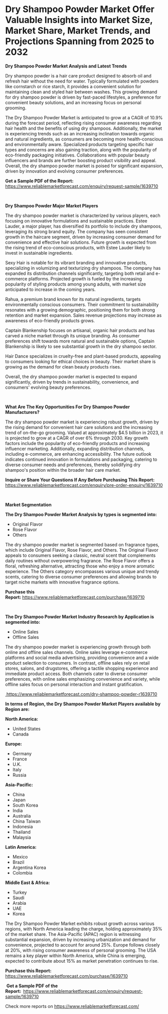 <p><h1>Dry Shampoo Powder Market Offer Valuable Insights into Market Size, Market Share, Market Trends, and Projections Spanning from 2025 to 2032</h1></p><p><strong>Dry Shampoo Powder Market Analysis and Latest Trends</strong></p>
<p><p>Dry shampoo powder is a hair care product designed to absorb oil and refresh hair without the need for water. Typically formulated with powders like cornstarch or rice starch, it provides a convenient solution for maintaining clean and styled hair between washes. This growing demand for dry shampoo powder is driven by fast-paced lifestyles, a preference for convenient beauty solutions, and an increasing focus on personal grooming.</p><p>The Dry Shampoo Powder Market is anticipated to grow at a CAGR of 10.9% during the forecast period, reflecting rising consumer awareness regarding hair health and the benefits of using dry shampoos. Additionally, the market is experiencing trends such as an increasing inclination towards organic and natural ingredients, as consumers are becoming more health-conscious and environmentally aware. Specialized products targeting specific hair types and concerns are also gaining traction, along with the popularity of eco-friendly packaging initiatives. Collaborations with popular beauty influencers and brands are further boosting product visibility and appeal. Overall, the dry shampoo powder market is poised for significant expansion, driven by innovation and evolving consumer preferences.</p></p>
<p><strong>Get a Sample PDF of the Report:&nbsp;</strong> <a href="https://www.reliablemarketforecast.com/enquiry/request-sample/1639710?utm_campaign=3344&utm_medium=2&utm_source=Github&utm_content=ia&utm_term=05042025&utm_id=dry-shampoo-powder">https://www.reliablemarketforecast.com/enquiry/request-sample/1639710</a></p>
<p>&nbsp;</p>
<p><strong>Dry Shampoo Powder Major Market Players</strong></p>
<p><p>The dry shampoo powder market is characterized by various players, each focusing on innovative formulations and sustainable practices. Estee Lauder, a major player, has diversified its portfolio to include dry shampoos, leveraging its strong brand equity. The company has seen consistent growth in the haircare segment, driven by increasing consumer demand for convenience and effective hair solutions. Future growth is expected from the rising trend of eco-conscious products, with Estee Lauder likely to invest in sustainable ingredients.</p><p>Sexy Hair is notable for its vibrant branding and innovative products, specializing in volumizing and texturizing dry shampoos. The company has expanded its distribution channels significantly, targeting both retail and e-commerce platforms. Projected growth is fueled by the increasing popularity of styling products among young adults, with market size anticipated to increase in the coming years.</p><p>Rahua, a premium brand known for its natural ingredients, targets environmentally conscious consumers. Their commitment to sustainability resonates with a growing demographic, positioning them for both strong retention and market expansion. Sales revenue projections may increase as awareness of eco-friendly products grows.</p><p>Captain Blankenship focuses on artisanal, organic hair products and has carved a niche market through its unique branding. As consumer preferences shift towards more natural and sustainable options, Captain Blankenship is likely to see substantial growth in the dry shampoo sector.</p><p>Hair Dance specializes in cruelty-free and plant-based products, appealing to consumers looking for ethical choices in beauty. Their market share is growing as the demand for clean beauty products rises.</p><p>Overall, the dry shampoo powder market is expected to expand significantly, driven by trends in sustainability, convenience, and consumers' evolving beauty preferences.</p></p>
<p>&nbsp;</p>
<p><strong>What Are The Key Opportunities For Dry Shampoo Powder Manufacturers?</strong></p>
<p><p>The dry shampoo powder market is experiencing robust growth, driven by the rising demand for convenient hair care solutions and the increasing trend of on-the-go grooming. Valued at approximately $4.5 billion in 2023, it is projected to grow at a CAGR of over 6% through 2030. Key growth factors include the popularity of eco-friendly products and increasing influencer marketing. Additionally, expanding distribution channels, including e-commerce, are enhancing accessibility. The future outlook indicates continued innovation in formulations and packaging, catering to diverse consumer needs and preferences, thereby solidifying dry shampoo's position within the broader hair care market.</p></p>
<p><strong>Inquire or Share Your Questions If Any Before Purchasing This Report:</strong> <a href="https://www.reliablemarketforecast.com/enquiry/pre-order-enquiry/1639710?utm_campaign=3344&utm_medium=2&utm_source=Github&utm_content=ia&utm_term=05042025&utm_id=dry-shampoo-powder">https://www.reliablemarketforecast.com/enquiry/pre-order-enquiry/1639710</a></p>
<p>&nbsp;</p>
<p><strong>Market Segmentation</strong></p>
<p><strong>The Dry Shampoo Powder Market Analysis by types is segmented into:</strong></p>
<p><ul><li>Original Flavor</li><li>Rose Flavor</li><li>Others</li></ul></p>
<p><p>The dry shampoo powder market is segmented based on fragrance types, which include Original Flavor, Rose Flavor, and Others. The Original Flavor appeals to consumers seeking a classic, neutral scent that complements daily routines without overpowering fragrance. The Rose Flavor offers a floral, refreshing alternative, attracting those who enjoy a more aromatic experience. The Others category encompasses various unique and trendy scents, catering to diverse consumer preferences and allowing brands to target niche markets with innovative fragrance options.</p></p>
<p><strong>Purchase this Report:&nbsp;</strong><a href="https://www.reliablemarketforecast.com/purchase/1639710?utm_campaign=3344&utm_medium=2&utm_source=Github&utm_content=ia&utm_term=05042025&utm_id=dry-shampoo-powder">https://www.reliablemarketforecast.com/purchase/1639710</a></p>
<p>&nbsp;</p>
<p><strong>The Dry Shampoo Powder Market Industry Research by Application is segmented into:</strong></p>
<p><ul><li>Online Sales</li><li>Offline Sales</li></ul></p>
<p><p>The dry shampoo powder market is experiencing growth through both online and offline sales channels. Online sales leverage e-commerce platforms and social media advertising, providing convenience and a wide product selection to consumers. In contrast, offline sales rely on retail stores, salons, and drugstores, offering a tactile shopping experience and immediate product access. Both channels cater to diverse consumer preferences, with online sales emphasizing convenience and variety, while offline sales focus on personal interaction and instant gratification.</p></p>
<p><a href="https://www.reliablemarketforecast.com/dry-shampoo-powder-r1639710?utm_campaign=3344&utm_medium=2&utm_source=Github&utm_content=ia&utm_term=05042025&utm_id=dry-shampoo-powder">&nbsp;https://www.reliablemarketforecast.com/dry-shampoo-powder-r1639710</a></p>
<p><strong>In terms of Region, the Dry Shampoo Powder Market Players available by Region are:</strong></p>
<p>
    <p> <strong> North America: </strong>
        <ul>
            <li>United States</li>
            <li>Canada</li>
        </ul>
        </p> 
    <p> <strong> Europe: </strong>
        <ul>
            <li>Germany</li>
            <li>France</li>
            <li>U.K.</li>
            <li>Italy</li>
            <li>Russia</li>
        </ul>
        </p> 
    <p> <strong> Asia-Pacific: </strong>
        <ul>
            <li>China</li>
            <li>Japan</li>
            <li>South Korea</li>
            <li>India</li>
            <li>Australia</li>
            <li>China Taiwan</li>
            <li>Indonesia</li>
            <li>Thailand</li>
            <li>Malaysia</li>
        </ul>
        </p> 
    <p> <strong> Latin America: </strong>
        <ul>
            <li>Mexico</li>
            <li>Brazil</li>
            <li>Argentina Korea</li>
            <li>Colombia</li>
        </ul>
        </p> 
    <p> <strong> Middle East & Africa: </strong>
        <ul>
            <li>Turkey</li>
            <li>Saudi</li>
            <li>Arabia</li>
            <li>UAE</li>
            <li>Korea</li>
        </ul>
    </p>
    </p>
<p><p>The Dry Shampoo Powder Market exhibits robust growth across various regions, with North America leading the charge, holding approximately 35% of the market share. The Asia-Pacific (APAC) region is witnessing substantial expansion, driven by increasing urbanization and demand for convenience, projected to account for around 25%. Europe follows closely at 20%, with rising consumer awareness of personal grooming. The USA remains a key player within North America, while China is emerging, expected to contribute about 15% as market penetration continues to rise.</p></p>
<p><strong>Purchase this Report: </strong><a href="https://www.reliablemarketforecast.com/purchase/1639710?utm_campaign=3344&utm_medium=2&utm_source=Github&utm_content=ia&utm_term=05042025&utm_id=dry-shampoo-powder">https://www.reliablemarketforecast.com/purchase/1639710</a></p>
<p>&nbsp;<strong>Get a Sample PDF of the Report:&nbsp;&nbsp;</strong><a href="https://www.reliablemarketforecast.com/enquiry/request-sample/1639710?utm_campaign=3344&utm_medium=2&utm_source=Github&utm_content=ia&utm_term=05042025&utm_id=dry-shampoo-powder">https://www.reliablemarketforecast.com/enquiry/request-sample/1639710</a></p>
<p><strong></strong></p>
<p>Check more reports on <a href="https://www.reliablemarketforecast.com/?utm_campaign=3344&utm_medium=2&utm_source=Github&utm_content=ia&utm_term=05042025&utm_id=dry-shampoo-powder">https://www.reliablemarketforecast.com/</a></p>